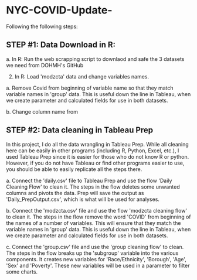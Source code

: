 # NYC-COVID-Update-

Following the following steps:

## STEP #1: Data Download in R:

a. In R: Run the web scrapping script to downlaod and safe the 3 datasets we need from DOHMH's GitHub

2. In R: Load 'modzcta' data and change variables names. 

a. Remove Covid from beginning of variable name so that they match variable names in 'group' data.
This is useful down the line in Tableau, when we create parameter and calculated fields for use in both datasets.

b. Change column name from 

## STEP #2: Data cleaning in Tableau Prep

In this project, I do all the data wrangling in Tableau Prep. While all cleaning here can be easily in other programs (including R, Python, Excel, etc.), I used Tableau Prep since it is easier for those who do not know R or python. However, if you do not have Tableau or find other programs easier to use, you should be able to easily replicate all the steps there.

a. Connect the 'daily.csv' file to Tableau Prep and use the flow 'Daily Cleaning Flow' to clean it. 
The steps in the flow deletes some unwanted columns and pivots the data.
Prep will save the output as 'Daily_PrepOutput.csv', which is what will be used for analyses.

b. Connect the 'modzcta.csv' file and use the flow 'modzcta cleaning flow' to clean it.
The steps in the flow remove the word 'COVID' from beginning of the names of a number of variables. This will ensure that they match the variable names in 'group' data.
This is useful down the line in Tableau, when we create parameter and calculated fields for use in both datasets.

c. Connect the 'group.csv' file and use the 'group cleaning flow' to clean.  
The steps in the flow breaks up the 'subgroup' variable into the various components. It creates new variables for 'Race/Ethnicity', 'Borough', 'Age', 'Sex' and 'Poverty'. These new variables will be used in a parameter to filter some charts.